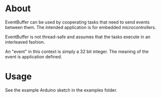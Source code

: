# About
EventBuffer can be used by cooperating tasks that need to send events between 
them. The intended application is for embedded microcontrollers.

EventBuffer is not thread-safe and assumes that the tasks execute in an
interleaved fashion.

An "event" in this context is simply a 32 bit integer. The meaning of the 
event is application defined.

# Usage
See the example Arduino sketch in the examples folder.
